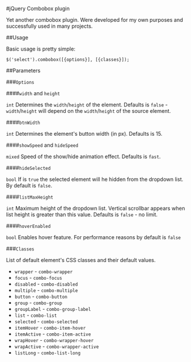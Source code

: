 #jQuery Combobox plugin

Yet another combobox plugin. Were developed for my own purposes and successfully used in many projects.

##Usage

Basic usage is pretty simple:

    $('select').combobox([{options}], [{classes}]);

##Parameters

###`Options`

####`width` and `height`

`int` Determines the `width`/`height` of the element. Defaults is `false` - `width`/`height` will depend on the `width`/`height` of the source element. 

####`btnWidth`

`int` Determines the element's button width (in px). Defaults is 15.

####`showSpeed` and `hideSpeed`

`mixed` Speed of the show/hide animation effect. Defaults is `fast`.

####`hideSelected`

`bool` If is `true` the selected element will he hidden from the dropdown list. By default is `false`.

####`listMaxHeight`

`int` Maximum height of the dropdown list. Vertical scrollbar appears when list height is greater than this value. Defaults is `false` - no limit.

####`hoverEnabled`

`bool` Enables hover feature. For performance reasons by default is `false`

###`Classes`

List of default element's CSS classes and their default values.

* `wrapper` - `combo-wrapper`
* `focus` - `combo-focus`
* `disabled` - `combo-disabled`
* `multiple` - `combo-multiple`
* `button` - `combo-button`
* `group` - `combo-group`
* `groupLabel` - `combo-group-label`
* `list` - `combo-list`
* `selected` - `combo-selected`
* `itemHover` - `combo-item-hover`
* `itemActive` - `combo-item-active` 
* `wrapHover` - `combo-wrapper-hover`
* `wrapActive` - `combo-wrapper-active`
* `listLong` - `combo-list-long`